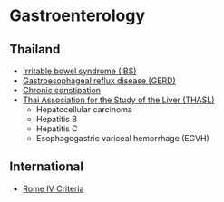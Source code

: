 # Gastroenterology

## Thailand
* [Irritable bowel syndrome (IBS)](https://www.gastrothai.net/th/guideline-detail.php?content_id=402)
* [Gastroesophageal reflux disease (GERD)](https://www.gastrothai.net/th/guideline-detail.php?content_id=263)
* [Chronic constipation](https://w1.med.cmu.ac.th/family/knowledge/for-doctor/guideline/4983)
* [Thai Association for the Study of the Liver (THASL)](https://thasl.org/thasl-guideline/)
    * Hepatocellular carcinoma
    * Hepatitis B
    * Hepatitis C
    * Esophagogastric variceal hemorrhage (EGVH)

## International
* [Rome IV Criteria](https://theromefoundation.org/rome-iv/rome-iv-criteria/)
